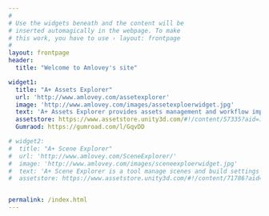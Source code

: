 ```yaml
---
#
# Use the widgets beneath and the content will be
# inserted automagically in the webpage. To make
# this work, you have to use › layout: frontpage
#
layout: frontpage
header:
  title: "Welcome to Amlovey's site"

widget1:
  title: "A+ Assets Explorer"
  url: 'http://www.amlovey.com/assetexplorer'
  image: 'http://www.amlovey.com/images/assetexploerwidget.jpg'
  text: 'A+ Assets Explorer provides assets management and workflow improvement tools.'
  assetstore: https://www.assetstore.unity3d.com/#!/content/57335?aid=1011lGoJ
  Gumraod: https://gumroad.com/l/GqvDD

# widget2:
#  title: "A+ Scene Explorer"
#  url: 'http://www.amlovey.com/SceneExplorer/'
#  image: 'http://www.amlovey.com/images/sceneexploerwidget.jpg'
#  text: 'A+ Scene Explorer is a tool manage scenes and build settings'
#  assetstore: https://www.assetstore.unity3d.com/#!/content/71786?aid=1011lGoJ


permalink: /index.html
---
```

